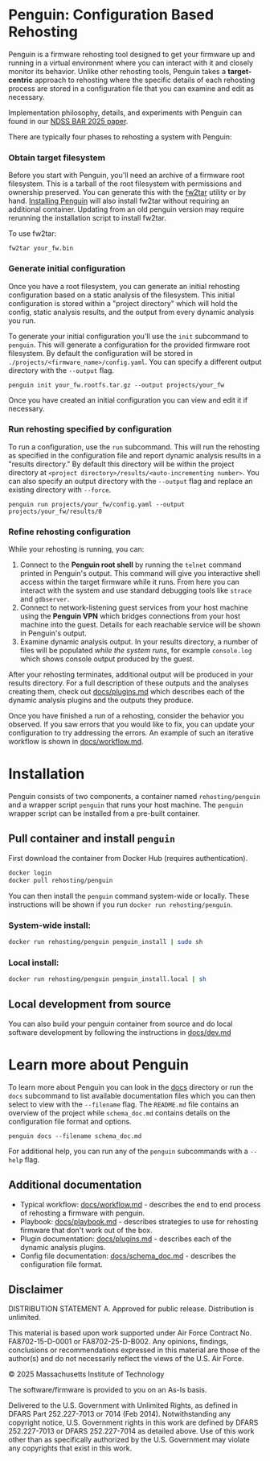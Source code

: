 Penguin: Configuration Based Rehosting
====

Penguin is a firmware rehosting tool designed to get your firmware up
and running in a virtual environment where you can interact with it
and closely monitor its behavior. Unlike other rehosting tools, Penguin
takes a **target-centric** approach to rehosting where the
specific details of each rehosting process are stored in a configuration
file that you can examine and edit as necessary.

Implementation philosophy, details, and experiments with Penguin can found in our
[NDSS BAR 2025 paper](https://www.ndss-symposium.org/wp-content/uploads/bar2025-final10.pdf).

There are typically four phases to rehosting a system with Penguin:

### Obtain target filesystem

Before you start with Penguin, you'll need an archive of a firmware root filesystem. This is a tarball of the root
filesystem with permissions and ownership preserved. You can generate this with the [fw2tar](https://github.com/rehosting/fw2tar) utility or by hand. [Installing Penguin](#installation) will also install fw2tar without requiring an additional container. Updating from an old penguin version may require rerunning the installation script to install fw2tar.

To use fw2tar:
```
fw2tar your_fw.bin
```

### Generate initial configuration

Once you have a root filesystem, you can generate an initial rehosting configuration
based on a static analysis of the filesystem. This initial configuration is stored
within a "project directory" which will hold the config, static analysis results, and
the output from every dynamic analysis you run.

To generate your initial configuration you'll use the `init` subcommand to `penguin`. This
will generate a configuration for the provided firmware root filesystem. By default the
configuration will be stored in `./projects/<firmware_name>/config.yaml`. You can specify
a different output directory with the `--output` flag.

```
penguin init your_fw.rootfs.tar.gz --output projects/your_fw
```

Once you have created an initial configuration you can view and edit it if necessary.

### Run rehosting specified by configuration

To run a configuration, use the `run` subcommand. This will run the rehosting as specified
in the configuration file and report dynamic analysis results in a "results directory."
By default this directory will be within the project directory at 
`<project directory>/results/<auto-incrementing number>`.  You can also specify an output
directory with the `--output` flag and replace an existing directory with `--force`.

```
penguin run projects/your_fw/config.yaml --output projects/your_fw/results/0
```

### Refine rehosting configuration

While your rehosting is running, you can:
1. Connect to the **Penguin root shell** by running the `telnet` command printed in
Penguin's output. This command will give you interactive
shell access within the target firmware while it runs. From here you can interact
with the system and use standard debugging tools like `strace` and `gdbserver`.
2. Connect to network-listening guest services from your host machine using the
**Penguin VPN** which bridges connections from your host machine into the guest. Details
for each reachable service will be shown in Penguin's output.
3. Examine dynamic analysis output. In your results directory, a number of files will be
populated *while the system runs*, for example `console.log` which shows console output
produced by the guest.

After your rehosting terminates, additional output will be produced in your results
directory. For a full description of these outputs and the analyses creating them,
check out [docs/plugins.md](docs/plugins.md) which describes each of the dynamic
analysis plugins and the outputs they produce.

Once you have finished a run of a rehosting, consider the behavior you observed. If you
saw errors that you would like to fix, you can update your configuration to try addressing
the errors. An example of such an iterative workflow is shown in
[docs/workflow.md](docs/workflow.md).

# Installation

Penguin consists of two components, a container named `rehosting/penguin` and a wrapper
script `penguin` that runs your host machine.  The `penguin` wrapper script can be
installed from a pre-built container.

## Pull container and install `penguin`

First download the container from Docker Hub (requires authentication).
```sh
docker login
docker pull rehosting/penguin
```

You can then install the `penguin` command system-wide or locally. These instructions will
be shown if you run `docker run rehosting/penguin`.


### System-wide install:
```sh
docker run rehosting/penguin penguin_install | sudo sh
```

### Local install:
```sh
docker run rehosting/penguin penguin_install.local | sh
```


## Local development from source

You can also build your penguin container from source and do local software development
by following the instructions in [docs/dev.md](docs/dev.md)

# Learn more about Penguin

To learn more about Penguin you can look in the [docs](docs/) directory or run the `docs`
subcommand to list available documentation files which you can then select to view with
the `--filename` flag. The `README.md` file contains an overview of the project while 
`schema_doc.md` contains details on the configuration file format and options.

```
penguin docs --filename schema_doc.md
```

For additional help, you can run any of the `penguin` subcommands with a `--help` flag.


## Additional documentation

* Typical workflow:           [docs/workflow.md](docs/workflow.md) - describes the end to end process of rehosting a firmware with penguin.
* Playbook:                   [docs/playbook.md](docs/playbook.md) - describes strategies to use for rehosting firmware that don't work out of the box.
* Plugin documentation:       [docs/plugins.md](docs/plugins.md) - describes each of the dynamic analysis plugins.
* Config file documentation:  [docs/schema_doc.md](docs/schema_doc.md) - describes the configuration file format.

## Disclaimer

DISTRIBUTION STATEMENT A. Approved for public release. Distribution is unlimited.

This material is based upon work supported under Air Force Contract No. FA8702-15-D-0001 or FA8702-25-D-B002. Any opinions, findings, conclusions or recommendations expressed in this material are those of the author(s) and do not necessarily reflect the views of the U.S. Air Force.

© 2025 Massachusetts Institute of Technology

The software/firmware is provided to you on an As-Is basis.

Delivered to the U.S. Government with Unlimited Rights, as defined in DFARS Part 252.227-7013 or 7014 (Feb 2014). Notwithstanding any copyright notice, U.S. Government rights in this work are defined by DFARS 252.227-7013 or DFARS 252.227-7014 as detailed above. Use of this work other than as specifically authorized by the U.S. Government may violate any copyrights that exist in this work.
